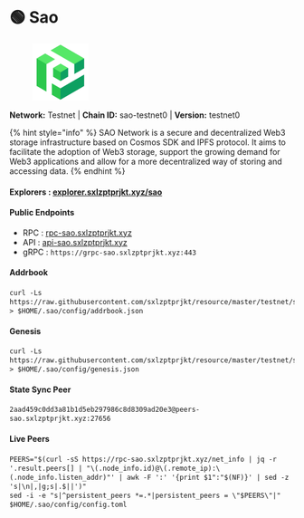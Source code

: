 # 🟢 Sao

<figure><img src="../../.gitbook/assets/sao.png" alt=""><figcaption></figcaption></figure>

**Network:** Testnet | **Chain ID:** sao-testnet0 | **Version:** testnet0

{% hint style="info" %}
SAO Network is a secure and decentralized Web3 storage infrastructure based on Cosmos SDK and IPFS protocol. It aims to facilitate the adoption of Web3 storage, support the growing demand for Web3 applications and allow for a more decentralized way of storing and accessing data.
{% endhint %}

#### **Explorers** : [explorer.sxlzptprjkt.xyz/sao](https://explorer.sxlzptprjkt.xyz/sao)

#### **Public Endpoints**

* RPC : [rpc-sao.sxlzptprjkt.xyz](https://rpc-sao.sxlzptprjkt.xyz)
* API : [api-sao.sxlzptprjkt.xyz](https://api-sao.sxlzptprjkt.xyz)
* gRPC : `https://grpc-sao.sxlzptprjkt.xyz:443`

#### **Addrbook**
```
curl -Ls https://raw.githubusercontent.com/sxlzptprjkt/resource/master/testnet/sao/addrbook.json > $HOME/.sao/config/addrbook.json
```

#### **Genesis**
```
curl -Ls https://raw.githubusercontent.com/sxlzptprjkt/resource/master/testnet/sao/genesis.json > $HOME/.sao/config/genesis.json
```

#### **State Sync Peer**
```
2aad459c0dd3a81b1d5eb297986c8d8309ad20e3@peers-sao.sxlzptprjkt.xyz:27656
```

#### **Live Peers**
```
PEERS="$(curl -sS https://rpc-sao.sxlzptprjkt.xyz/net_info | jq -r '.result.peers[] | "\(.node_info.id)@\(.remote_ip):\(.node_info.listen_addr)"' | awk -F ':' '{print $1":"$(NF)}' | sed -z 's|\n|,|g;s|.$||')"
sed -i -e "s|^persistent_peers *=.*|persistent_peers = \"$PEERS\"|" $HOME/.sao/config/config.toml
```
